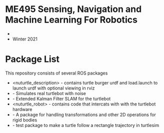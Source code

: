# ME495 Sensing, Navigation and Machine Learning For Robotics
* <Nathaniel> <Nyberg>
* Winter 2021
# Package List
This repository consists of several ROS packages
- <nuturtle_description> - contains turtle burger urdf and load.launch to launch urdf with optional viewing in rviz
- <nurtlesim> - Simulates real turtlebot with noise
- <nuslam> - Extended Kalman Filter SLAM for the turtlebot
- <nuturtle_robot> - contains code that intercats with with the turtlebot hardware
- <rigid2d> - A package for handling transformations and other 2D operations for rigid bodies
- <trect> - test package to make a turtle follow a rectangle trajectory in turtlesim

